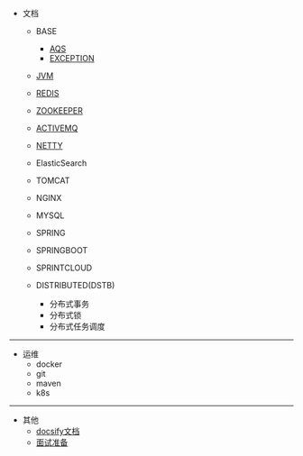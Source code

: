 * 文档

  - BASE
  	+ [AQS](base/AQS.md)
	+ [EXCEPTION](exception/exception.md)

  - [JVM](jvm/jvm.md)
  - [REDIS](redis/redis.md)
  - [ZOOKEEPER](zookeeper/zk.md)
  - [ACTIVEMQ](activemq/acmq.md)
  - [NETTY](netty/netty.md)
  - ElasticSearch
  - TOMCAT
  - NGINX
  - MYSQL
  - SPRING
  - SPRINGBOOT
  - SPRINTCLOUD
  - DISTRIBUTED(DSTB)
  	+ 分布式事务
	+ 分布式锁
	+ 分布式任务调度

---
* 运维
  - docker
  - git
  - maven
  - k8s

---

* 其他
	- [docsify文档](https://docsify.js.org/#/zh-cn/)
	- [面试准备](JVM/review-preparement.md)

